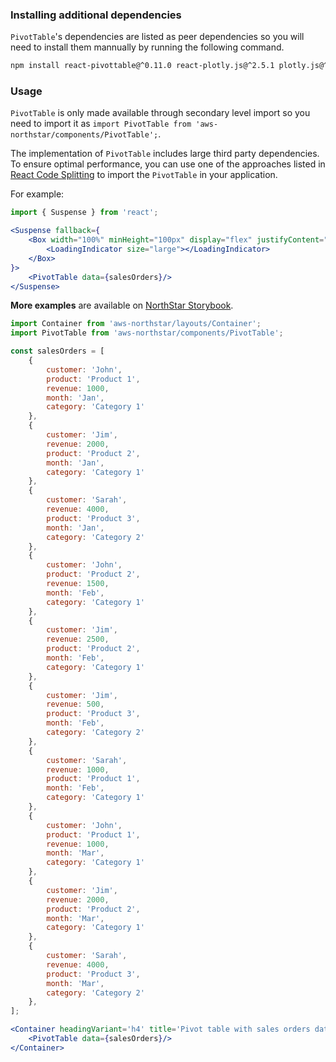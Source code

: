 ### Installing additional dependencies

`PivotTable`'s dependencies are listed as peer dependencies so you will need to install them mannually by running the following command.
```bash
npm install react-pivottable@^0.11.0 react-plotly.js@^2.5.1 plotly.js@^2.8.3
```

### Usage
`PivotTable` is only made available through secondary level import so you need to import it as `import PivotTable from 'aws-northstar/components/PivotTable';`.

The implementation of `PivotTable` includes large third party dependencies. To ensure optimal performance, you can use one of the approaches listed in [React Code Splitting](https://reactjs.org/docs/code-splitting.html) to import the `PivotTable` in your application. 

For example:

```jsx static
import { Suspense } from 'react';

<Suspense fallback={
    <Box width="100%" minHeight="100px" display="flex" justifyContent="center" pt={10}>
        <LoadingIndicator size="large"></LoadingIndicator>
    </Box>
}>
    <PivotTable data={salesOrders}/>
</Suspense>
```

**More examples** are available on <a href="https://storybook.northstar.aws-prototyping.cloud/?path=/story/pivottable" target="_blank">NorthStar Storybook</a>.


```jsx
import Container from 'aws-northstar/layouts/Container';
import PivotTable from 'aws-northstar/components/PivotTable';

const salesOrders = [
    {
        customer: 'John',
        product: 'Product 1',
        revenue: 1000,
        month: 'Jan',
        category: 'Category 1'
    },
    {
        customer: 'Jim',
        revenue: 2000,
        product: 'Product 2',
        month: 'Jan',
        category: 'Category 1'
    },
    {
        customer: 'Sarah',
        revenue: 4000,
        product: 'Product 3',
        month: 'Jan',
        category: 'Category 2'
    },
    {
        customer: 'John',
        product: 'Product 2',
        revenue: 1500,
        month: 'Feb',
        category: 'Category 1'
    },
    {
        customer: 'Jim',
        revenue: 2500,
        product: 'Product 2',
        month: 'Feb',
        category: 'Category 1'
    },
    {
        customer: 'Jim',
        revenue: 500,
        product: 'Product 3',
        month: 'Feb',
        category: 'Category 2'
    },
    {
        customer: 'Sarah',
        revenue: 1000,
        product: 'Product 1',
        month: 'Feb',
        category: 'Category 1'
    },
    {
        customer: 'John',
        product: 'Product 1',
        revenue: 1000,
        month: 'Mar',
        category: 'Category 1'
    },
    {
        customer: 'Jim',
        revenue: 2000,
        product: 'Product 2',
        month: 'Mar',
        category: 'Category 1'
    },
    {
        customer: 'Sarah',
        revenue: 4000,
        product: 'Product 3',
        month: 'Mar',
        category: 'Category 2'
    },
];

<Container headingVariant='h4' title='Pivot table with sales orders data set'>
    <PivotTable data={salesOrders}/>
</Container>
```
